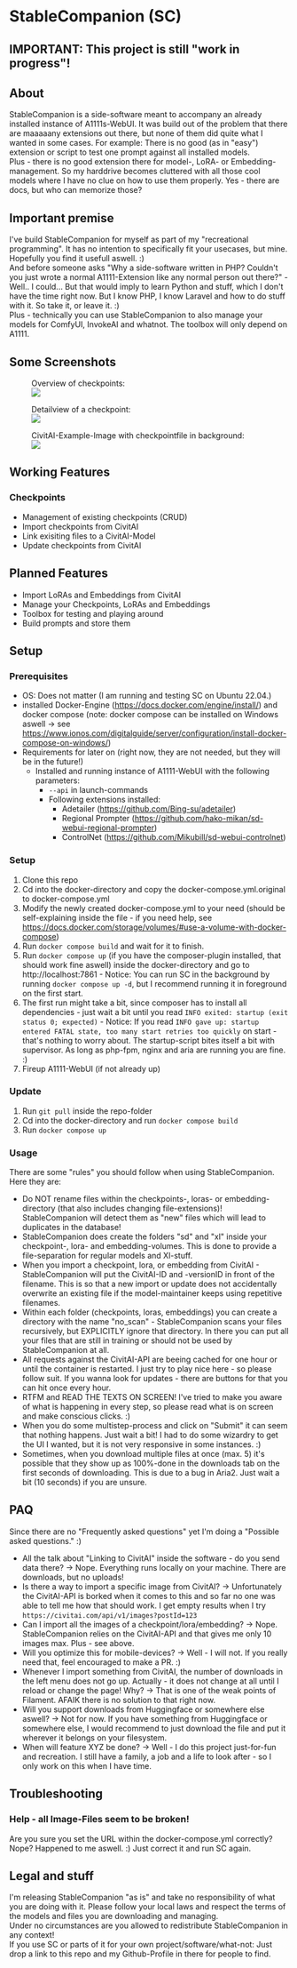 # StableCompanion (SC)

## IMPORTANT: This project is still "work in progress"!

## About
StableCompanion is a side-software meant to accompany an already installed instance of A1111s-WebUI.
It was build out of the problem that there are maaaaany extensions out there, but none of them did quite what I wanted in some cases.
For example: There is no good (as in "easy") extension or script to test one prompt against all installed models.  
Plus - there is no good extension there for model-, LoRA- or Embedding-management. So my harddrive becomes 
cluttered with all those cool models where I have no clue on how to use them properly. Yes - there are docs, but who can memorize those?

## Important premise
I've build StableCompanion for myself as part of my "recreational programming". It has no intention to specifically fit your usecases, but mine. Hopefully you find it usefull aswell. :)  
And before someone asks "Why a side-software written in PHP? Couldn't you just wrote a normal A1111-Extension like any normal person out there?" - Well..
I could... But that would imply to learn Python and stuff, which I don't have the time right now. But I know PHP, I know Laravel and how to do stuff with it. 
So take it, or leave it. :)  
Plus - technically you can use StableCompanion to also manage your models for ComfyUI, InvokeAI and whatnot. The toolbox will only depend on A1111.

## Some Screenshots
<figure class="image">
<figcaption>Overview of checkpoints:</figcaption>
  <img src="readme/screen1.png">
</figure>
<figure class="image">
<figcaption>Detailview of a checkpoint:</figcaption>
  <img src="readme/screen2.png">
</figure>
<figure class="image">
<figcaption>CivitAI-Example-Image with checkpointfile in background:</figcaption>
  <img src="readme/screen3.png">
</figure>

## Working Features
### Checkpoints
  - Management of existing checkpoints (CRUD)
  - Import checkpoints from CivitAI
  - Link exisiting files to a CivitAI-Model
  - Update checkpoints from CivitAI

## Planned Features
- Import LoRAs and Embeddings from CivitAI
- Manage your Checkpoints, LoRAs and Embeddings
- Toolbox for testing and playing around
- Build prompts and store them

## Setup
### Prerequisites
- OS: Does not matter (I am running and testing SC on Ubuntu 22.04.)
- installed Docker-Engine (https://docs.docker.com/engine/install/) and docker compose (note: docker compose can be installed on Windows aswell -> see https://www.ionos.com/digitalguide/server/configuration/install-docker-compose-on-windows/)
- Requirements for later on (right now, they are not needed, but they will be in the future!)
  - Installed and running instance of A1111-WebUI with the following parameters:
    - `--api` in launch-commands
    - Following extensions installed:
      - Adetailer (https://github.com/Bing-su/adetailer)
      - Regional Prompter (https://github.com/hako-mikan/sd-webui-regional-prompter)
      - ControlNet (https://github.com/Mikubill/sd-webui-controlnet)
### Setup
  1. Clone this repo
  2. Cd into the docker-directory and copy the docker-compose.yml.original to docker-compose.yml
  3. Modify the newly created docker-compose.yml to your need (should be self-explaining inside the file - if you need help, see https://docs.docker.com/storage/volumes/#use-a-volume-with-docker-compose)
  4. Run `docker compose build` and wait for it to finish.
  5. Run `docker compose up` (if you have the composer-plugin installed, that should work fine aswell) inside the docker-directory and go to http://localhost:7861 - Notice: You can run SC in the background by running `docker compose up -d`, but I recommend running it in foreground on the first start.
  6. The first run might take a bit, since composer has to install all dependencies - just wait a bit until you read `INFO exited: startup (exit status 0; expected)` - Notice: If you read `INFO gave up: startup entered FATAL state, too many start retries too quickly` on start - that's nothing to worry about. The startup-script bites itself a bit with supervisor. As long as php-fpm, nginx and aria are running you are fine. :) 
  7. Fireup A1111-WebUI (if not already up)

### Update
  1. Run `git pull` inside the repo-folder
  2. Cd into the docker-directory and run `docker compose build`
  3. Run `docker compose up`

### Usage
  There are some "rules" you should follow when using StableCompanion. Here they are:
- Do NOT rename files within the checkpoints-, loras- or embedding-directory (that also includes changing file-extensions)! StableCompanion will detect them as "new" files which will lead to duplicates in the database!
- StableCompanion does create the folders "sd" and "xl" inside your checkpoint-, lora- and embedding-volumes. This is done to provide a file-separation for regular models and Xl-stuff. 
- When you import a checkpoint, lora, or embedding from CivitAI - StableCompanion will put the CivitAI-ID and -versionID in front of the filename. This is so that a new import or update does not accidentally overwrite an existing file if the model-maintainer keeps using repetitive filenames.
- Within each folder (checkpoints, loras, embeddings) you can create a directory with the name "no_scan" - StableCompanion scans your files recursively, but EXPLICITLY ignore that directory. In there you can put all your files that are still in training or should not be used by StableCompanion at all.
- All requests against the CivitAI-API are beeing cached for one hour or until the container is restarted. I just try to play nice here - so please follow suit. If you wanna look for updates - there are buttons for that you can hit once every hour.
- RTFM and READ THE TEXTS ON SCREEN! I've tried to make you aware of what is happening in every step, so please read what is on screen and make conscious clicks. :)
- When you do some multistep-process and click on "Submit" it can seem that nothing happens. Just wait a bit! I had to do some wizardry to get the UI I wanted, but it is not very responsive in some instances. :)
- Sometimes, when you download multiple files at once (max. 5) it's possible that they show up as 100%-done in the downloads tab on the first seconds of downloading. This is due to a bug in Aria2. Just wait a bit (10 seconds) if you are unsure.

## PAQ
Since there are no "Frequently asked questions" yet I'm doing a "Possible asked questions." :)
- All the talk about "Linking to CivitAI" inside the software - do you send data there? -> Nope. Everything runs locally on your machine. There are downloads, but no uploads!
- Is there a way to import a specific image from CivitAI? -> Unfortunately the CivitAI-API is borked when it comes to this and so far no one was able to tell me how that should work. I get empty results when I try `https://civitai.com/api/v1/images?postId=123`
- Can I import all the images of a checkpoint/lora/embedding? -> Nope. StableCompanion relies on the CivitAI-API and that gives me only 10 images max. Plus - see above.
- Will you optimize this for mobile-devices? -> Well - I will not. If you really need that, feel encouraged to make a PR. :)
- Whenever I import something from CivitAI, the number of downloads in the left menu does not go up. Actually - it does not change at all until I reload or change the page! Why? -> That is one of the weak points of Filament. AFAIK there is no solution to that right now.
- Will you support downloads from Huggingface or somewhere else aswell? -> Not for now. If you have something from Huggingface or somewhere else, I would recommend to just download the file and put it wherever it belongs on your filesystem.
- When will feature XYZ be done? -> Well - I do this project just-for-fun and recreation. I still have a family, a job and a life to look after - so I only work on this when I have time.

## Troubleshooting
### Help - all Image-Files seem to be broken!
Are you sure you set the URL within the docker-compose.yml correctly? Nope? Happened to me aswell. :) Just correct it and run SC again.

## Legal and stuff
I'm releasing StableCompanion "as is" and take no responsibility of what you are doing with it. Please follow your local laws and respect the terms of the models and files you are downloading and managing.  
Under no circumstances are you allowed to redistribute StableCompanion in any context!  
If you use SC or parts of it for your own project/software/what-not: Just drop a link to this repo and my Github-Profile in there for people to find.